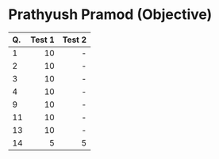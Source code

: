 Prathyush Pramod (Objective)
============================
|Q.  |Test 1|Test 2|
|:---|-----:|-----:|
|1   |10    |-     |
|2   |10    |-     |
|3   |10    |-     |
|4   |10    |-     |
|9   |10    |-     |
|11  |10    |-     |
|13  |10    |-     |
|14  |5     |5     |